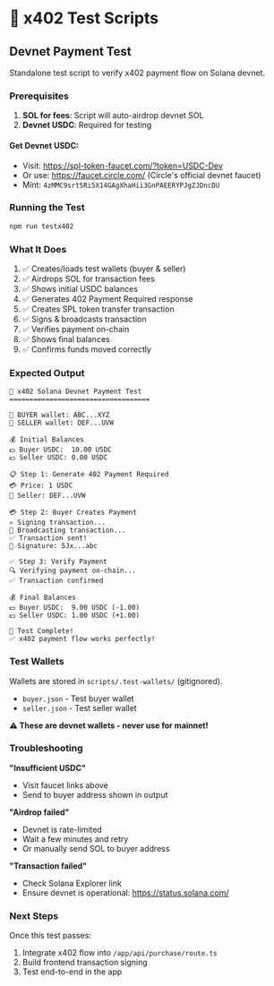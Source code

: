 # 🧪 x402 Test Scripts

## Devnet Payment Test

Standalone test script to verify x402 payment flow on Solana devnet.

### Prerequisites

1. **SOL for fees**: Script will auto-airdrop devnet SOL
2. **Devnet USDC**: Required for testing

#### Get Devnet USDC:
- Visit: https://spl-token-faucet.com/?token=USDC-Dev
- Or use: https://faucet.circle.com/ (Circle's official devnet faucet)
- Mint: `4zMMC9srt5Ri5X14GAgXhaHii3GnPAEERYPJgZJDncDU`

### Running the Test

```bash
npm run testx402
```

### What It Does

1. ✅ Creates/loads test wallets (buyer & seller)
2. ✅ Airdrops SOL for transaction fees
3. ✅ Shows initial USDC balances
4. ✅ Generates 402 Payment Required response
5. ✅ Creates SPL token transfer transaction
6. ✅ Signs & broadcasts transaction
7. ✅ Verifies payment on-chain
8. ✅ Shows final balances
9. ✅ Confirms funds moved correctly

### Expected Output

```
🚀 x402 Solana Devnet Payment Test
===================================

📝 BUYER wallet: ABC...XYZ
📝 SELLER wallet: DEF...UVW

💰 Initial Balances
💵 Buyer USDC:  10.00 USDC
💵 Seller USDC: 0.00 USDC

📋 Step 1: Generate 402 Payment Required
💳 Price: 1 USDC
👤 Seller: DEF...UVW

💳 Step 2: Buyer Creates Payment
✍️ Signing transaction...
📡 Broadcasting transaction...
✅ Transaction sent!
📝 Signature: 5Jx...abc

✅ Step 3: Verify Payment
🔍 Verifying payment on-chain...
✅ Transaction confirmed

💰 Final Balances
💵 Buyer USDC:  9.00 USDC (-1.00)
💵 Seller USDC: 1.00 USDC (+1.00)

🎉 Test Complete!
✅ x402 payment flow works perfectly!
```

### Test Wallets

Wallets are stored in `scripts/.test-wallets/` (gitignored).
- `buyer.json` - Test buyer wallet
- `seller.json` - Test seller wallet

**⚠️ These are devnet wallets - never use for mainnet!**

### Troubleshooting

**"Insufficient USDC"**
- Visit faucet links above
- Send to buyer address shown in output

**"Airdrop failed"**
- Devnet is rate-limited
- Wait a few minutes and retry
- Or manually send SOL to buyer address

**"Transaction failed"**
- Check Solana Explorer link
- Ensure devnet is operational: https://status.solana.com/

### Next Steps

Once this test passes:
1. Integrate x402 flow into `/app/api/purchase/route.ts`
2. Build frontend transaction signing
3. Test end-to-end in the app

